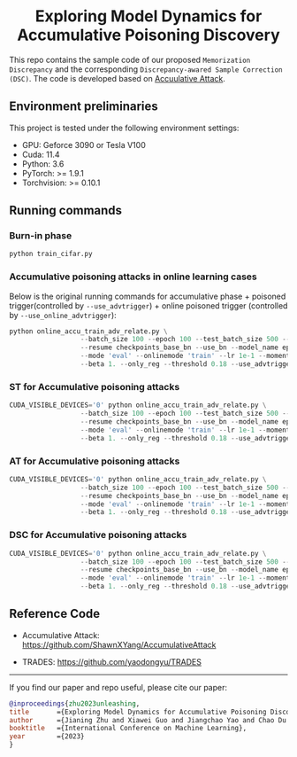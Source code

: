 <h1 align="center"> Exploring Model Dynamics for Accumulative Poisoning Discovery </h1>

This repo contains the sample code of our proposed
```Memorization Discrepancy``` and the corresponding ```Discrepancy-awared Sample Correction (DSC)```. The code is developed based on [Accuulative Attack](https://github.com/ShawnXYang/AccumulativeAttack).



## Environment preliminaries

This project is tested under the following environment settings:
- GPU: Geforce 3090 or Tesla V100
- Cuda: 11.4
- Python: 3.6
- PyTorch: >= 1.9.1
- Torchvision: >= 0.10.1

## Running commands

### Burn-in phase
```python
python train_cifar.py
```

### Accumulative poisoning attacks in online learning cases
Below is the original running commands for accumulative phase + poisoned trigger(controlled by `--use_advtrigger`) + online poisoned trigger (controlled by `--use_online_advtrigger`):
```python
python online_accu_train_adv_relate.py \
                  --batch_size 100 --epoch 100 --test_batch_size 500 --log_name log_test_online.txt\
                  --resume checkpoints_base_bn --use_bn --model_name epoch40.pth \
                  --mode 'eval' --onlinemode 'train' --lr 1e-1 --momentum 0.9 \
                  --beta 1. --only_reg --threshold 0.18 --use_advtrigger
```

### ST for Accumulative poisoning attacks
```python
CUDA_VISIBLE_DEVICES='0' python online_accu_train_adv_relate.py \
                  --batch_size 100 --epoch 100 --test_batch_size 500 --log_name log_test_online_adv.txt\
                  --resume checkpoints_base_bn --use_bn --model_name epoch40.pth \
                  --mode 'eval' --onlinemode 'train' --lr 1e-1 --momentum 0.9 \
                  --beta 1. --only_reg --threshold 0.18 --use_advtrigger --med="ST"
```
### AT for Accumulative poisoning attacks
```python
CUDA_VISIBLE_DEVICES='0' python online_accu_train_adv_relate.py \
                  --batch_size 100 --epoch 100 --test_batch_size 500 --log_name log_test_online_adv.txt\
                  --resume checkpoints_base_bn --use_bn --model_name epoch40.pth \
                  --mode 'eval' --onlinemode 'train' --lr 1e-1 --momentum 0.9 \
                  --beta 1. --only_reg --threshold 0.18 --use_advtrigger --med="AT"
```
### DSC for Accumulative poisoning attacks
```python
CUDA_VISIBLE_DEVICES='0' python online_accu_train_adv_relate.py \
                  --batch_size 100 --epoch 100 --test_batch_size 500 --log_name log_test_online_adv.txt\
                  --resume checkpoints_base_bn --use_bn --model_name epoch40.pth \
                  --mode 'eval' --onlinemode 'train' --lr 1e-1 --momentum 0.9 \
                  --beta 1. --only_reg --threshold 0.18 --use_advtrigger --med="OURS"
```

## Reference Code
- Accumulative Attack: https://github.com/ShawnXYang/AccumulativeAttack

- TRADES: https://github.com/yaodongyu/TRADES


---
If you find our paper and repo useful, please cite our paper:
```bibtex
@inproceedings{zhu2023unleashing,
title       ={Exploring Model Dynamics for Accumulative Poisoning Discovery},
author      ={Jianing Zhu and Xiawei Guo and Jiangchao Yao and Chao Du and Li He and Shuai Yuan and Tongliang Liu and Liang Wang and Bo Han},
booktitle   ={International Conference on Machine Learning},
year        ={2023}
}
```
